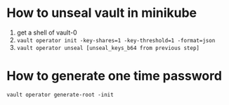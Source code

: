 # How to unseal vault in minikube

1. get a shell of vault-0
2. `vault operator init -key-shares=1 -key-threshold=1 -format=json`
3. `vault operator unseal [unseal_keys_b64 from previous step]`

# How to generate one time password

`vault operator generate-root -init`
